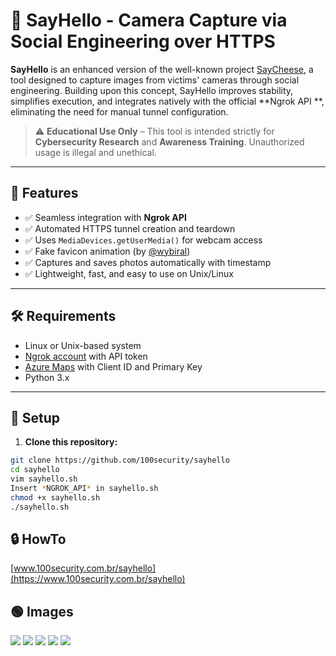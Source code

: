 # 📸 SayHello - Camera Capture via Social Engineering over HTTPS

**SayHello** is an enhanced version of the well-known project  [SayCheese](https://github.com/hangetzzu/saycheese), a tool designed to capture images from victims' cameras through social engineering. Building upon this concept, SayHello improves stability, simplifies execution, and integrates natively with the official **Ngrok API **, eliminating the need for manual tunnel configuration.

> ⚠️ **Educational Use Only** – This tool is intended strictly for **Cybersecurity Research** and **Awareness Training**. Unauthorized usage is illegal and unethical.

---

## 🚀 Features

- ✅ Seamless integration with **Ngrok API**
- ✅ Automated HTTPS tunnel creation and teardown
- ✅ Uses `MediaDevices.getUserMedia()` for webcam access
- ✅ Fake favicon animation (by [@wybiral](https://github.com/wybiral))
- ✅ Captures and saves photos automatically with timestamp
- ✅ Lightweight, fast, and easy to use on Unix/Linux

---

## 🛠️ Requirements

- Linux or Unix-based system
- [Ngrok account](https://ngrok.com/) with API token
- [Azure Maps](https://azure.microsoft.com) with Client ID and Primary Key
- Python 3.x

---

## 🔧 Setup

1. **Clone this repository:**

```bash
git clone https://github.com/100security/sayhello
cd sayhello
vim sayhello.sh
Insert *NGROK_API* in sayhello.sh
chmod +x sayhello.sh
./sayhello.sh
```

## 🔒 HowTo
[www.100security.com.br/sayhello](https://www.100security.com.br/sayhello)


## 🟢 Images
![](https://www.100security.com.br/images/sayhello-04.png)
![](https://www.100security.com.br/images/sayhello-09.png)
![](https://www.100security.com.br/images/sayhello-10a.png)
![](https://www.100security.com.br/images/sayhello-11.png)
![](https://www.100security.com.br/images/sayhello-23.jpg)
